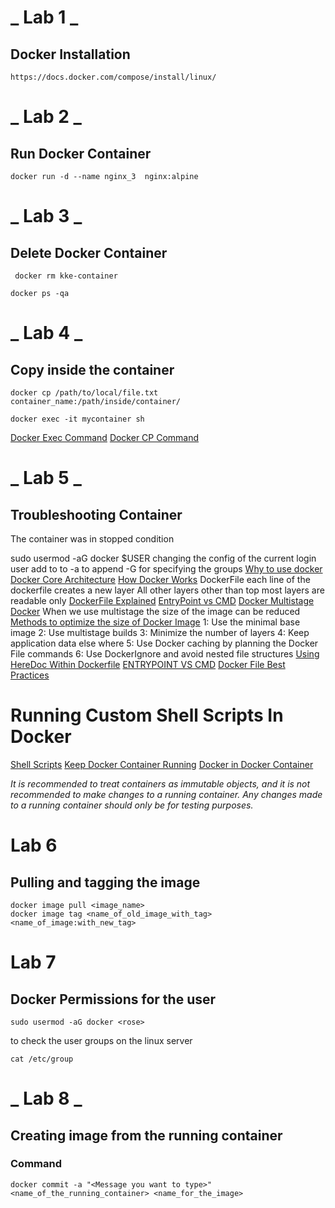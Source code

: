 # **_ Lab 1 _**

## Docker Installation

```
https://docs.docker.com/compose/install/linux/
```

# **_ Lab 2 _**

## Run Docker Container

```
docker run -d --name nginx_3  nginx:alpine
```

# **_ Lab 3 _**

## Delete Docker Container

```
 docker rm kke-container
```

```
docker ps -qa
```

# **_ Lab 4 _**

## Copy inside the container

```
docker cp /path/to/local/file.txt container_name:/path/inside/container/
```

```
docker exec -it mycontainer sh

```

[Docker Exec Command](https://docs.docker.com/engine/reference/commandline/exec/)
[Docker CP Command](https://docs.docker.com/engine/reference/commandline/cp/)

# **_ Lab 5 _**

## Troubleshooting Container

The container was in stopped condition

sudo usermod -aG docker $USER
changing the config of the current login user add to to
-a to append
-G for specifying the groups
[Why to use docker](https://techiescamp.com/topic/why-to-use-docker/)
[Docker Core Architecture](https://techiescamp.com/topic/docker-core-architecture/)
[How Docker Works](https://techiescamp.com/topic/how-does-docker-work/)
DockerFile
each line of the dockerfile creates a new layer
All other layers other than top most layers are readable only
[DockerFile Explained](https://techiescamp.com/topic/dockerfile-explained/)
[EntryPoint vs CMD](https://devopscube.com/run-scripts-docker-arguments/)
[Docker Multistage Docker](https://techiescamp.com/topic/docker-multistage-build/)
When we use multistage the size of the image can be reduced
[Methods to optimize the size of Docker Image](https://techiescamp.com/topic/optimize-docker-image/)
1: Use the minimal base image
2: Use multistage builds
3: Minimize the number of layers
4: Keep application data else where
5: Use Docker caching by planning the Docker File commands
6: Use DockerIgnore and avoid nested file structures
[Using HereDoc Within Dockerfile](https://techiescamp.com/topic/using-heredoc-with-dockerfile/)
[ENTRYPOINT VS CMD](https://techiescamp.com/topic/entrypoint-vs-cmd/)
[Docker File Best Practices](https://techiescamp.com/topic/dockerfile-best-practices/)

# Running Custom Shell Scripts In Docker

[Shell Scripts](https://techiescamp.com/topic/running-custom-shell-scripts-in-docker/)
[Keep Docker Container Running](https://techiescamp.com/topic/keep-docker-container-running-for-debugging/)
[Docker in Docker Container](https://techiescamp.com/topic/run-docker-in-docker-container/)

_It is recommended to treat containers as immutable objects, and it is not recommended to make changes to a running container. Any changes made to a running container should only be for testing purposes._

# Lab 6

## Pulling and tagging the image

```
docker image pull <image_name>
docker image tag <name_of_old_image_with_tag> <name_of_image:with_new_tag>
```

# Lab 7

## Docker Permissions for the user

```
sudo usermod -aG docker <rose>
```

to check the user groups on the linux server

```
cat /etc/group
```

# _ Lab 8 _

## Creating image from the running container

### Command

```
docker commit -a "<Message you want to type>" <name_of_the_running_container> <name_for_the_image>
```
